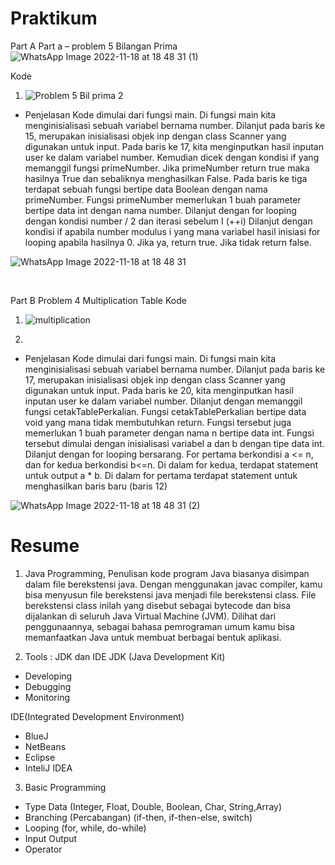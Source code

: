 # Praktikum 

Part A 
Part a – problem 5 Bilangan Prima
![WhatsApp Image 2022-11-18 at 18 48 31 (1)](https://user-images.githubusercontent.com/82600583/202704520-1fd3d7bb-a18a-4315-8cb0-a57bf66c13bc.jpeg)

Kode
1. ![Problem 5 Bil prima 2](https://user-images.githubusercontent.com/82600583/204462606-8b6fbc4b-3e54-429f-99bb-25be9312e97c.png)

- Penjelasan
Kode dimulai dari fungsi main. Di fungsi main kita menginisialisasi sebuah variabel bernama number. Dilanjut pada baris ke 15, merupakan inisialisasi objek inp dengan class Scanner yang digunakan untuk input. Pada baris ke 17, kita menginputkan hasil inputan user ke dalam variabel number. Kemudian dicek dengan kondisi if yang memanggil fungsi primeNumber. Jika primeNumber return true maka hasilnya True dan sebaliknya menghasilkan False.
Pada baris ke tiga terdapat sebuah fungsi bertipe data Boolean dengan nama primeNumber. Fungsi primeNumber memerlukan 1 buah parameter bertipe data int dengan nama number. Dilanjut dengan for looping dengan kondisi number / 2 dan iterasi sebelum I (++i) Dilanjut dengan kondisi if apabila number modulus i yang mana variabel hasil inisiasi for looping apabila hasilnya 0. Jika ya, return true. Jika tidak return false.
 
 ![WhatsApp Image 2022-11-18 at 18 48 31](https://user-images.githubusercontent.com/82600583/202704282-ca606726-f52c-40c1-b4bf-8bc010259ead.jpeg)

 

Part B Problem 4 Multiplication Table
Kode
1.	![multiplication ](https://user-images.githubusercontent.com/82600583/204463140-ab947633-e15e-4afc-a54f-25cdb9c8ad28.png)

24.	 
- Penjelasan
Kode dimulai dari fungsi main. Di fungsi main kita menginisialisasi sebuah variabel bernama number. Dilanjut pada baris ke 17, merupakan inisialisasi objek inp dengan class Scanner yang digunakan untuk input. Pada baris ke 20, kita menginputkan hasil inputan user ke dalam variabel number. Dilanjut dengan memanggil fungsi cetakTablePerkalian.
Fungsi cetakTablePerkalian bertipe data void yang mana tidak membutuhkan return. Fungsi tersebut juga memerlukan 1 buah parameter dengan nama n bertipe data int. Fungsi tersebut dimulai dengan inisialisasi variabel a dan b dengan tipe data int. Dilanjut dengan for looping bersarang. For pertama berkondisi a <= n, dan for kedua berkondisi b<=n. Di dalam for kedua, terdapat statement untuk output a * b. Di dalam for pertama terdapat statement untuk menghasilkan baris baru (baris 12)
 
![WhatsApp Image 2022-11-18 at 18 48 31 (2)](https://user-images.githubusercontent.com/82600583/202704466-7c9b7250-a65b-4383-b7a1-4702211ba84d.jpeg)



# Resume 

1. Java Programming, Penulisan kode program Java biasanya disimpan dalam file berekstensi java. Dengan menggunakan javac compiler, kamu bisa menyusun file berekstensi java menjadi file berekstensi class.
File berekstensi class inilah yang disebut sebagai bytecode dan bisa dijalankan di seluruh Java Virtual Machine (JVM).
Dilihat dari penggunaannya, sebagai bahasa pemrograman umum kamu bisa memanfaatkan Java untuk membuat berbagai bentuk aplikasi.

2. Tools : JDK dan IDE 
JDK (Java Development Kit)
- Developing 
- Debugging
- Monitoring 

IDE(Integrated Development Environment)
- BlueJ
- NetBeans
- Eclipse
- InteliJ IDEA

3. Basic Programming
- Type Data (Integer, Float, Double, Boolean, Char, String,Array)
- Branching (Percabangan) (if-then, if-then-else, switch)
- Looping (for, while, do-while)
- Input Output
- Operator
